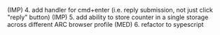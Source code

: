 (IMP) 4. add handler for cmd+enter (i.e. reply submission, not just click "reply" button)
(IMP) 5. add ability to store counter in a single storage across different ARC browser profile
(MED) 6. refactor to sypescript